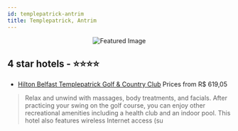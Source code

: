 ```yaml
---
id: templepatrick-antrim
title: Templepatrick, Antrim
---
```


<center><img src="https://i.travelapi.com/hotels/1000000/530000/520500/520471/336e60d2_z.jpg" alt="Featured Image" /></center>


##  4 star hotels - ⭐️⭐️⭐️⭐️

-    [Hilton Belfast Templepatrick Golf & Country Club](https://us.hurb.com/hotels/templepatrick/hilton-belfast-templepatrick-golf-country-club-JNP-JP707165?cmp=18055) Prices from R$ 619,05
   > Relax and unwind with massages, body treatments, and facials. After practicing your swing on the golf course, you can enjoy other recreational amenities including a health club and an indoor pool. This hotel also features wireless Internet access (su
